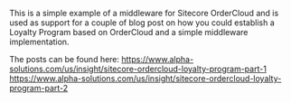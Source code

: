 This is a simple example of a middleware for Sitecore OrderCloud and is used as support for a couple of blog post on how you could establish a Loyalty Program based on OrderCloud and a simple middleware implementation. 

The posts can be found here:
https://www.alpha-solutions.com/us/insight/sitecore-ordercloud-loyalty-program-part-1
https://www.alpha-solutions.com/us/insight/sitecore-ordercloud-loyalty-program-part-2

